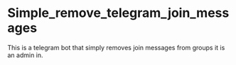 # Simple_remove_telegram_join_messages
This is a telegram bot that simply removes join messages from groups it is an admin in.
